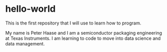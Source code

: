 # hello-world
This is the first repository that I will use to learn how to program.

My name is Peter Haase and I am a semiconductor packaging engineering at Texas Instruments.
I am learning to code to move into data science and data management.
